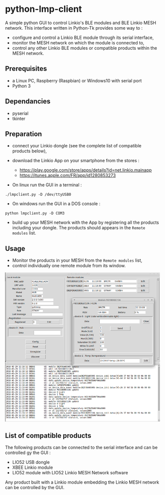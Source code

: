 # python-lmp-client

A simple python GUI to control Linkio's BLE modules and BLE Linkio MESH network.
This interface written in Python-Tk provides some way to :
- configure and control a Linkio BLE module through its serial interface,
- monitor the MESH network on which the module is connected to,
- control any other Linkio BLE modules or compatible products within the MESH network.

## Prerequisites
- a Linux PC, Raspberry (Raspbian) or  Windows10 with serial port
- Python 3

## Dependancies
- pyserial
- tkinter

## Preparation
- connect your Linkio dongle (see the complete list of compatible products below),
- download the Linkio App on your smartphone from the stores :
    - https://play.google.com/store/apps/details?id=net.linkio.mainapp
    - https://itunes.apple.com/FR/app/id1280853273


- On linux run the GUI in a terminal :
```
./lmpclient.py -D /dev/ttyUSB0
```
- On windows run the GUI in a DOS console :
```
python lmpclient.py -D COM3
```

- build up your MESH network with the App by registering all the products including your dongle. The products should appears in the `Remote modules` list.

## Usage
- Monitor the products in your MESH from the `Remote modules` list,
- control individually one remote module from its window.

 ![python-lmp-client GU view](doc/static/linkio_python_lmp-client.png)

## List of compatible products

The following products can be connected to the serial interface and can be controlled gy the GUI :
- LIO52 USB dongle
- XBEE Linkio module
- LIO52 module with LIO52 Linkio MESH Network software

Any product built with a Linkio module embedding the Linkio MESH network can be controlled by the GUI.
